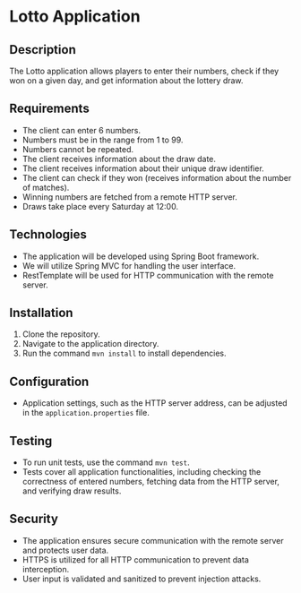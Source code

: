 # Lotto Application

## Description
The Lotto application allows players to enter their numbers, check if they won on a given day, and get information about the lottery draw.

## Requirements
- The client can enter 6 numbers.
- Numbers must be in the range from 1 to 99.
- Numbers cannot be repeated.
- The client receives information about the draw date.
- The client receives information about their unique draw identifier.
- The client can check if they won (receives information about the number of matches).
- Winning numbers are fetched from a remote HTTP server.
- Draws take place every Saturday at 12:00.

## Technologies
- The application will be developed using Spring Boot framework.
- We will utilize Spring MVC for handling the user interface.
- RestTemplate will be used for HTTP communication with the remote server.

## Installation
1. Clone the repository.
2. Navigate to the application directory.
3. Run the command `mvn install` to install dependencies.

## Configuration
- Application settings, such as the HTTP server address, can be adjusted in the `application.properties` file.

## Testing
- To run unit tests, use the command `mvn test`.
- Tests cover all application functionalities, including checking the correctness of entered numbers, fetching data from the HTTP server, and verifying draw results.

## Security
- The application ensures secure communication with the remote server and protects user data.
- HTTPS is utilized for all HTTP communication to prevent data interception.
- User input is validated and sanitized to prevent injection attacks.

